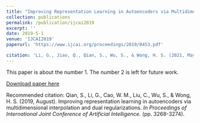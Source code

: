 ```yaml
---
title: "Improving Representation Learning in Autoencoders via Multidimensional Interpolation and Dual Regularizations"
collection: publications
permalink: /publication/ijcai2019
excerpt: ''
date: 2019-5-1
venue: 'IJCAI2019'
paperurl: 'https://www.ijcai.org/proceedings/2019/0453.pdf'

citation: 'Li, G., Jiao, Q., Qian, S., Wu, S., & Wong, H. S. (2021, May). High Fidelity GAN Inversion via Prior Multi-Subspace Feature Composition. <i>In Proceedings of the AAAI Conference on Artificial Intelligence </i> (Vol. 35, No. 9, pp. 8366-8374).'
---
```


This paper is about the number 1. The number 2 is left for future work.

[Download paper here](https://www.ijcai.org/proceedings/2019/0453.pdf)

Recommended citation: Qian, S., Li, G., Cao, W. M., Liu, C., Wu, S., & Wong, H. S. (2019, August). Improving representation learning in autoencoders via multidimensional interpolation and dual regularizations. <i>In Proceedings of International Joint Conference of Artificial Intelligence.</i> (pp. 3268-3274).